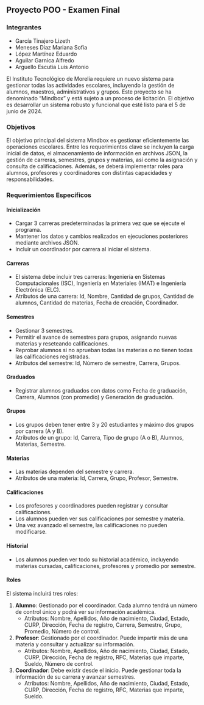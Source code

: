 ## Proyecto POO - Examen Final

### Integrantes

- García Tinajero Lizeth
- Meneses Diaz Mariana Sofia
- López Martínez Eduardo
- Aguilar Garnica Alfredo
- Arguello Escutia Luis Antonio

El Instituto Tecnológico de Morelia requiere un nuevo sistema para gestionar todas las actividades escolares, incluyendo la gestión de alumnos, maestros, administrativos y grupos. Este proyecto se ha denominado “Mindbox” y está sujeto a un proceso de licitación. El objetivo es desarrollar un sistema robusto y funcional que esté listo para el 5 de junio de 2024.

### Objetivos
El objetivo principal del sistema Mindbox es gestionar eficientemente las operaciones escolares. Entre los requerimientos clave se incluyen la carga inicial de datos, el almacenamiento de información en archivos JSON, la gestión de carreras, semestres, grupos y materias, así como la asignación y consulta de calificaciones. Además, se deberá implementar roles para alumnos, profesores y coordinadores con distintas capacidades y responsabilidades.

### Requerimientos Específicos

#### Inicialización
- Cargar 3 carreras predeterminadas la primera vez que se ejecute el programa.
- Mantener los datos y cambios realizados en ejecuciones posteriores mediante archivos JSON.
- Incluir un coordinador por carrera al iniciar el sistema.

#### Carreras
- El sistema debe incluir tres carreras: Ingeniería en Sistemas Computacionales (ISC), Ingeniería en Materiales (IMAT) e Ingeniería Electrónica (ELC).
- Atributos de una carrera: Id, Nombre, Cantidad de grupos, Cantidad de alumnos, Cantidad de materias, Fecha de creación, Coordinador.

#### Semestres
- Gestionar 3 semestres.
- Permitir el avance de semestres para grupos, asignando nuevas materias y reseteando calificaciones.
- Reprobar alumnos si no aprueban todas las materias o no tienen todas las calificaciones registradas.
- Atributos del semestre: Id, Número de semestre, Carrera, Grupos.

#### Graduados
- Registrar alumnos graduados con datos como Fecha de graduación, Carrera, Alumnos (con promedio) y Generación de graduación.

#### Grupos
- Los grupos deben tener entre 3 y 20 estudiantes y máximo dos grupos por carrera (A y B).
- Atributos de un grupo: Id, Carrera, Tipo de grupo (A o B), Alumnos, Materias, Semestre.

#### Materias
- Las materias dependen del semestre y carrera.
- Atributos de una materia: Id, Carrera, Grupo, Profesor, Semestre.

#### Calificaciones
- Los profesores y coordinadores pueden registrar y consultar calificaciones.
- Los alumnos pueden ver sus calificaciones por semestre y materia.
- Una vez avanzado el semestre, las calificaciones no pueden modificarse.

#### Historial
- Los alumnos pueden ver todo su historial académico, incluyendo materias cursadas, calificaciones, profesores y promedio por semestre.

#### Roles
El sistema incluirá tres roles:
1. **Alumno**: Gestionado por el coordinador. Cada alumno tendrá un número de control único y podrá ver su información académica.
    - Atributos: Nombre, Apellidos, Año de nacimiento, Ciudad, Estado, CURP, Dirección, Fecha de registro, Carrera, Semestre, Grupo, Promedio, Número de control.
2. **Profesor**: Gestionado por el coordinador. Puede impartir más de una materia y consultar y actualizar su información.
    - Atributos: Nombre, Apellidos, Año de nacimiento, Ciudad, Estado, CURP, Dirección, Fecha de registro, RFC, Materias que imparte, Sueldo, Número de control.
3. **Coordinador**: Debe existir desde el inicio. Puede gestionar toda la información de su carrera y avanzar semestres.
    - Atributos: Nombre, Apellidos, Año de nacimiento, Ciudad, Estado, CURP, Dirección, Fecha de registro, RFC, Materias que imparte, Sueldo.

